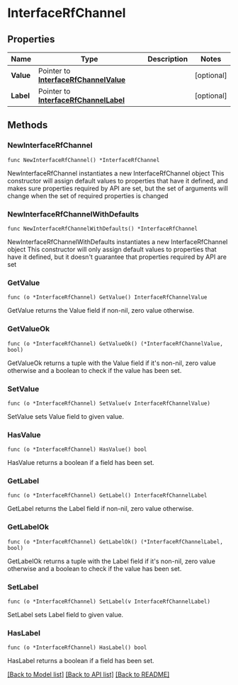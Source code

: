 # InterfaceRfChannel

## Properties

Name | Type | Description | Notes
------------ | ------------- | ------------- | -------------
**Value** | Pointer to [**InterfaceRfChannelValue**](InterfaceRfChannelValue.md) |  | [optional] 
**Label** | Pointer to [**InterfaceRfChannelLabel**](InterfaceRfChannelLabel.md) |  | [optional] 

## Methods

### NewInterfaceRfChannel

`func NewInterfaceRfChannel() *InterfaceRfChannel`

NewInterfaceRfChannel instantiates a new InterfaceRfChannel object
This constructor will assign default values to properties that have it defined,
and makes sure properties required by API are set, but the set of arguments
will change when the set of required properties is changed

### NewInterfaceRfChannelWithDefaults

`func NewInterfaceRfChannelWithDefaults() *InterfaceRfChannel`

NewInterfaceRfChannelWithDefaults instantiates a new InterfaceRfChannel object
This constructor will only assign default values to properties that have it defined,
but it doesn't guarantee that properties required by API are set

### GetValue

`func (o *InterfaceRfChannel) GetValue() InterfaceRfChannelValue`

GetValue returns the Value field if non-nil, zero value otherwise.

### GetValueOk

`func (o *InterfaceRfChannel) GetValueOk() (*InterfaceRfChannelValue, bool)`

GetValueOk returns a tuple with the Value field if it's non-nil, zero value otherwise
and a boolean to check if the value has been set.

### SetValue

`func (o *InterfaceRfChannel) SetValue(v InterfaceRfChannelValue)`

SetValue sets Value field to given value.

### HasValue

`func (o *InterfaceRfChannel) HasValue() bool`

HasValue returns a boolean if a field has been set.

### GetLabel

`func (o *InterfaceRfChannel) GetLabel() InterfaceRfChannelLabel`

GetLabel returns the Label field if non-nil, zero value otherwise.

### GetLabelOk

`func (o *InterfaceRfChannel) GetLabelOk() (*InterfaceRfChannelLabel, bool)`

GetLabelOk returns a tuple with the Label field if it's non-nil, zero value otherwise
and a boolean to check if the value has been set.

### SetLabel

`func (o *InterfaceRfChannel) SetLabel(v InterfaceRfChannelLabel)`

SetLabel sets Label field to given value.

### HasLabel

`func (o *InterfaceRfChannel) HasLabel() bool`

HasLabel returns a boolean if a field has been set.


[[Back to Model list]](../README.md#documentation-for-models) [[Back to API list]](../README.md#documentation-for-api-endpoints) [[Back to README]](../README.md)


